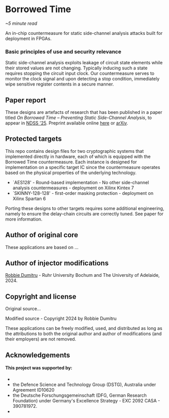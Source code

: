 # Borrowed Time
_~5 minute read_

An in-chip countermeasure for static side-channel analysis attacks built for deployment in FPGAs. 


### Basic principles of use and security relevance
Static side-channel analysis exploits leakage of circuit state elements while their stored values are not changing. Typically inducing such a state requires stopping the circuit input clock. Our countermeasure serves to monitor the clock signal and upon detecting a stop condition, immediately wipe sensitive register contents in a secure manner. 

## Paper report
These designs are artefacts of research that has been published in a paper titled _On Borrowed Time – Preventing Static Side-Channel Analysis_, to appear in [NDSS '25]([https://www.usenix.org/conference/usenixsecurity23](https://www.ndss-symposium.org/ndss2025/)). Preprint available online [here](https://github.com/0xADE1A1DE/Borrowed-Time/...) or [arXiv]([https://arxiv.org/abs/2211.01109](https://arxiv.org/abs/2307.09001)).

## Protected targets
This repo contains design files for two cryptographic systems that implemented directly in hardware, each of which is equipped with the Borrowed Time countermeasure.
Each instance is designed for implementation on a specific target IC since the countermeasure operates based on the physical properties of the underlying technology.

- `AES128' - Round-based implementation - No other side-channel analysis countermeasures - deployment on Xilinx Kintex 7
- `SKINNY-128-128' - first-order masking protection - deployment on Xilinx Spartan 6

Porting these designs to other targets requires some additional engineering, namely to ensure the delay-chain circuits are correctly tuned. See paper for more information. 

## Author of original core
These applications are based on ...

## Author of injector modifications
[Robbie Dumitru](https://robbiedumitru.github.io/) - Ruhr University Bochum and The University of Adelaide, 2024.

## Copyright and license

Original source...

Modified source - Copyright 2024 by Robbie Dumitru

These applications can be freely modified, used, and distributed as long as the attributions to both the original author and author of modifications (and their employers) are not removed.

## Acknowledgements
#### This project was supported by:  
* 
* the Defence Science and Technology Group (DSTG), Australia under Agreement ID10620
* the Deutsche Forschungsgemeinschaft (DFG, German Research Foundation) under Germany's Excellence Strategy - EXC 2092 CASA - 390781972.
* 
